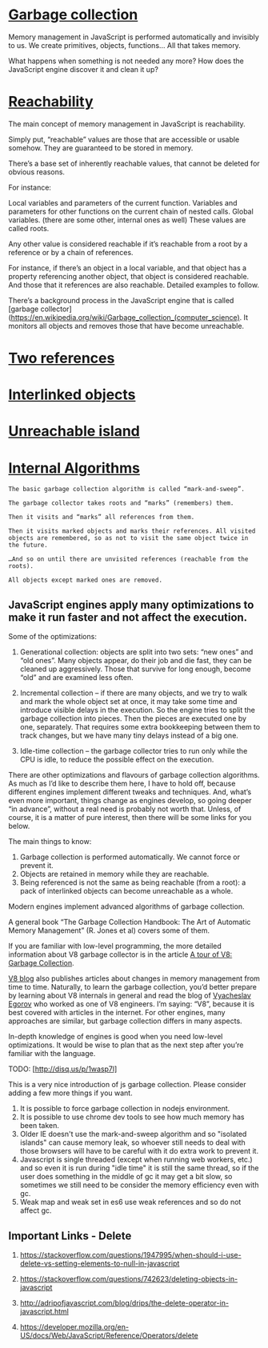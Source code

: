 # [Garbage collection](https://javascript.info/garbage-collection)

Memory management in JavaScript is performed automatically and invisibly to us. We create primitives, objects, functions… All that takes memory.

What happens when something is not needed any more? How does the JavaScript engine discover it and clean it up?

# [Reachability](https://javascript.info/garbage-collection#reachability)

The main concept of memory management in JavaScript is reachability.

Simply put, “reachable” values are those that are accessible or usable somehow. They are guaranteed to be stored in memory.

There’s a base set of inherently reachable values, that cannot be deleted for obvious reasons.

For instance:

Local variables and parameters of the current function.
Variables and parameters for other functions on the current chain of nested calls.
Global variables.
(there are some other, internal ones as well)
These values are called roots.

Any other value is considered reachable if it’s reachable from a root by a reference or by a chain of references.

For instance, if there’s an object in a local variable, and that object has a property referencing another object, that object is considered reachable. And those that it references are also reachable. Detailed examples to follow.

There’s a background process in the JavaScript engine that is called [garbage collector](https://en.wikipedia.org/wiki/Garbage_collection_(computer_science). It monitors all objects and removes those that have become unreachable.

# [Two references](https://javascript.info/garbage-collection#two-references)

# [Interlinked objects](https://javascript.info/garbage-collection#interlinked-objects)

# [Unreachable island](https://javascript.info/garbage-collection#unreachable-island)

# [Internal Algorithms](https://javascript.info/garbage-collection#internal-algorithms)

`The basic garbage collection algorithm is called “mark-and-sweep”.`

	The garbage collector takes roots and “marks” (remembers) them.

	Then it visits and “marks” all references from them.

	Then it visits marked objects and marks their references. All visited objects are remembered, so as not to visit the same object twice in the future.

	…And so on until there are unvisited references (reachable from the roots).

	All objects except marked ones are removed.

## JavaScript engines apply many optimizations to make it run faster and not affect the execution.

Some of the optimizations:

1. Generational collection: objects are split into two sets: “new ones” and “old ones”. Many objects appear, do their job and die fast, they can be cleaned up aggressively. Those that survive for long enough, become “old” and are examined less often.

2. Incremental collection – if there are many objects, and we try to walk and mark the whole object set at once, it may take some time and introduce visible delays in the execution. So the engine tries to split the garbage collection into pieces. Then the pieces are executed one by one, separately. That requires some extra bookkeeping between them to track changes, but we have many tiny delays instead of a big one.

3. Idle-time collection – the garbage collector tries to run only while the CPU is idle, to reduce the possible effect on the execution.

There are other optimizations and flavours of garbage collection algorithms. As much as I’d like to describe them here, I have to hold off, because different engines implement different tweaks and techniques. And, what’s even more important, things change as engines develop, so going deeper “in advance”, without a real need is probably not worth that. Unless, of course, it is a matter of pure interest, then there will be some links for you below.

The main things to know:

1. Garbage collection is performed automatically. We cannot force or prevent it.
2. Objects are retained in memory while they are reachable.
3. Being referenced is not the same as being reachable (from a root): a pack of interlinked objects can become unreachable as a whole.

Modern engines implement advanced algorithms of garbage collection.

A general book “The Garbage Collection Handbook: The Art of Automatic Memory Management” (R. Jones et al) covers some of them.

If you are familiar with low-level programming, the more detailed information about V8 garbage collector is in the article [A tour of V8: Garbage Collection](http://jayconrod.com/posts/55/a-tour-of-v8-garbage-collection).

[V8 blog](http://v8project.blogspot.com/) also publishes articles about changes in memory management from time to time. Naturally, to learn the garbage collection, you’d better prepare by learning about V8 internals in general and read the blog of [Vyacheslav Egorov](http://mrale.ph/) who worked as one of V8 engineers. I’m saying: “V8”, because it is best covered with articles in the internet. For other engines, many approaches are similar, but garbage collection differs in many aspects.

In-depth knowledge of engines is good when you need low-level optimizations. It would be wise to plan that as the next step after you’re familiar with the language.

TODO: [http://disq.us/p/1wasp7l]

This is a very nice introduction of js garbage collection. Please consider adding a few more things if you want.
1. It is possible to force garbage collection in nodejs environment.
2. It is possible to use chrome dev tools to see how much memory has been taken.
3. Older IE doesn't use the mark-and-sweep algorithm and so "isolated islands" can cause memory leak, so whoever still needs to deal with those browsers will have to be careful with it do extra work to prevent it.
4. Javascript is single threaded (except when running web workers, etc.) and so even it is run during "idle time" it is still the same thread, so if the user does something in the middle of gc it may get a bit slow, so sometimes we still need to be consider the memory efficiency even with gc.
5. Weak map and weak set in es6 use weak references and so do not affect gc.

## Important Links -  Delete

1. https://stackoverflow.com/questions/1947995/when-should-i-use-delete-vs-setting-elements-to-null-in-javascript

2. https://stackoverflow.com/questions/742623/deleting-objects-in-javascript

3. http://adripofjavascript.com/blog/drips/the-delete-operator-in-javascript.html

4. https://developer.mozilla.org/en-US/docs/Web/JavaScript/Reference/Operators/delete

